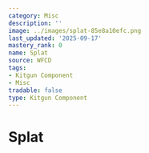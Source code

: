```yaml
---
category: Misc
description: ''
image: ../images/splat-85e8a10efc.png
last_updated: '2025-09-17'
mastery_rank: 0
name: Splat
source: WFCD
tags:
- Kitgun Component
- Misc
tradable: false
type: Kitgun Component
---
```


# Splat

